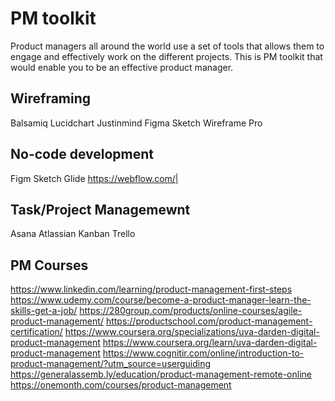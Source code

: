 # PM toolkit
Product managers all around the world use a set of tools that allows them to engage and effectively work on the different projects. This is PM toolkit that would enable you to be an effective product manager. 

## Wireframing
Balsamiq
Lucidchart
Justinmind
Figma
Sketch 
Wireframe Pro


## No-code development 
Figm
Sketch
Glide
https://webflow.com/|



## Task/Project Managemewnt
Asana
Atlassian
Kanban
Trello


## PM Courses
https://www.linkedin.com/learning/product-management-first-steps
https://www.udemy.com/course/become-a-product-manager-learn-the-skills-get-a-job/
https://280group.com/products/online-courses/agile-product-management/ 
https://productschool.com/product-management-certification/
https://www.coursera.org/specializations/uva-darden-digital-product-management
https://www.coursera.org/learn/uva-darden-digital-product-management
https://www.cognitir.com/online/introduction-to-product-management/?utm_source=userguiding
https://generalassemb.ly/education/product-management-remote-online
https://onemonth.com/courses/product-management












